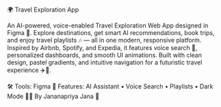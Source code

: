 🌍 Travel Exploration App

An AI-powered, voice-enabled Travel Exploration Web App designed in Figma 🎨. Explore destinations, get smart AI recommendations, book trips, and enjoy travel playlists 🎶 — all in one modern, responsive platform. Inspired by Airbnb, Spotify, and Expedia, it features voice search 🎤, personalized dashboards, and smooth UI animations. Built with clean design, pastel gradients, and intuitive navigation for a futuristic travel experience ✈️💙.

🛠️ Tools: Figma
📱 Features: AI Assistant • Voice Search • Playlists • Dark Mode
👩‍💻 By Jananapriya Jana 🚀
